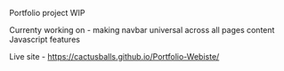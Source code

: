 Portfolio project WIP

Currenty working on - 
making navbar universal across all pages 
content 
Javascript features 

Live site - https://cactusballs.github.io/Portfolio-Webiste/
